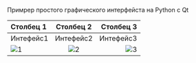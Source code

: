 Примрер простого графического интерфейста на Python c Qt

|Столбец 1|Столбец 2|Столбец 3|
|:-|:-:|-:|
|Интефейс1|Интефейс2|Интефейс3|
|![1](https://github.com/user-attachments/assets/a6c0ab3b-d653-44e9-a579-cc5cd3e608c9)|![2](https://github.com/user-attachments/assets/2c49620f-52b5-4d37-b397-9e7e7a86d541)|![3](https://github.com/user-attachments/assets/bcdd0629-9ca6-4e2f-a075-45be021d1e03)|

